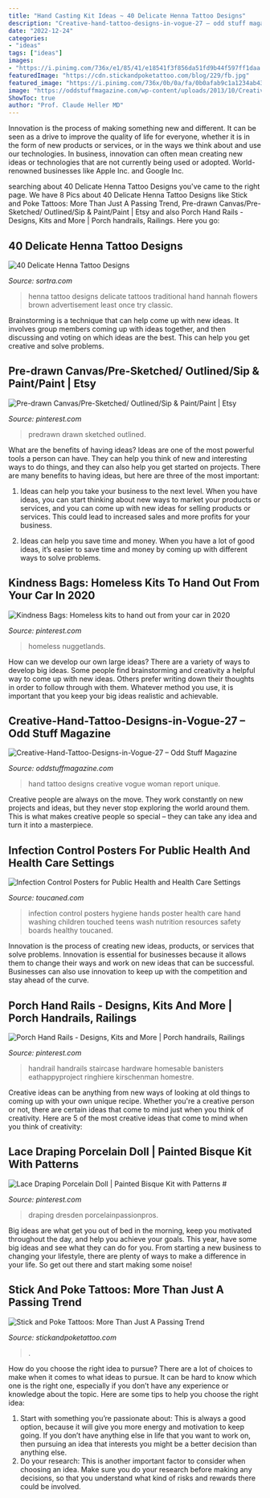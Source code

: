 ```yaml
---
title: "Hand Casting Kit Ideas ~ 40 Delicate Henna Tattoo Designs"
description: "Creative-hand-tattoo-designs-in-vogue-27 – odd stuff magazine"
date: "2022-12-24"
categories:
- "ideas"
tags: ["ideas"]
images:
- "https://i.pinimg.com/736x/e1/85/41/e18541f3f856da51fd9b44f597ff1daa.jpg"
featuredImage: "https://cdn.stickandpoketattoo.com/blog/229/fb.jpg"
featured_image: "https://i.pinimg.com/736x/0b/0a/fa/0b0afab9c1a1234ab4354debbafb4685.jpg"
image: "https://oddstuffmagazine.com/wp-content/uploads/2013/10/Creative-Hand-Tattoo-Designs-in-Vogue-27.jpg"
ShowToc: true
author: "Prof. Claude Heller MD"
---
```



Innovation is the process of making something new and different. It can be seen as a drive to improve the quality of life for everyone, whether it is in the form of new products or services, or in the ways we think about and use our technologies. In business, innovation can often mean creating new ideas or technologies that are not currently being used or adopted. World-renowned businesses like Apple Inc. and Google Inc.

	

		
searching about 40 Delicate Henna Tattoo Designs you've came to the right page. We have 8 Pics about 40 Delicate Henna Tattoo Designs like Stick and Poke Tattoos: More Than Just A Passing Trend, Pre-drawn Canvas/Pre-Sketched/ Outlined/Sip &amp; Paint/Paint | Etsy and also Porch Hand Rails - Designs, Kits and More | Porch handrails, Railings. Here you go:
		
    
## 40 Delicate Henna Tattoo Designs

<img loading=lazy src="https://www.sortra.com/wp-content/uploads/2014/10/hand-henna-tattoo-designs04.jpg" onerror="this.onerror=null;this.src='https://tse1.mm.bing.net/th?id=OIP.BSF5AhDAfS_tusf9nO76_wHaJ4&amp;pid=15.1';" alt="40 Delicate Henna Tattoo Designs">

_Source: sortra.com_

>henna tattoo designs delicate tattoos traditional hand hannah flowers brown advertisement least once try classic. 

	

Brainstorming is a technique that can help come up with new ideas. It involves group members coming up with ideas together, and then discussing and voting on which ideas are the best. This can help you get creative and solve problems.

    
## Pre-drawn Canvas/Pre-Sketched/ Outlined/Sip &amp; Paint/Paint | Etsy

<img loading=lazy src="https://i.pinimg.com/736x/0b/0a/fa/0b0afab9c1a1234ab4354debbafb4685.jpg" onerror="this.onerror=null;this.src='https://tse4.mm.bing.net/th?id=OIP.teyhpbEWRIHZZgQL8cbqZgHaHa&amp;pid=15.1';" alt="Pre-drawn Canvas/Pre-Sketched/ Outlined/Sip &amp; Paint/Paint | Etsy">

_Source: pinterest.com_

>predrawn drawn sketched outlined. 

	

What are the benefits of having ideas?
Ideas are one of the most powerful tools a person can have. They can help you think of new and interesting ways to do things, and they can also help you get started on projects. There are many benefits to having ideas, but here are three of the most important: 
1. Ideas can help you take your business to the next level. When you have ideas, you can start thinking about new ways to market your products or services, and you can come up with new ideas for selling products or services. This could lead to increased sales and more profits for your business. 

2. Ideas can help you save time and money. When you have a lot of good ideas, it’s easier to save time and money by coming up with different ways to solve problems.

    
## Kindness Bags: Homeless Kits To Hand Out From Your Car In 2020

<img loading=lazy src="https://i.pinimg.com/736x/5f/5e/ce/5f5eced685b598f8f85a02674844ed26.jpg" onerror="this.onerror=null;this.src='https://tse2.mm.bing.net/th?id=OIP.-Q7eLFQKdibJnrxks82uLAHaFj&amp;pid=15.1';" alt="Kindness Bags: Homeless kits to hand out from your car in 2020">

_Source: pinterest.com_

>homeless nuggetlands. 

	

How can we develop our own large ideas?
There are a variety of ways to develop big ideas. Some people find brainstorming and creativity a helpful way to come up with new ideas. Others prefer writing down their thoughts in order to follow through with them. Whatever method you use, it is important that you keep your big ideas realistic and achievable.

    
## Creative-Hand-Tattoo-Designs-in-Vogue-27 – Odd Stuff Magazine

<img loading=lazy src="https://oddstuffmagazine.com/wp-content/uploads/2013/10/Creative-Hand-Tattoo-Designs-in-Vogue-27.jpg" onerror="this.onerror=null;this.src='https://tse3.mm.bing.net/th?id=OIP.ICZAForOCsRER1EMZaiyeQHaLG&amp;pid=15.1';" alt="Creative-Hand-Tattoo-Designs-in-Vogue-27 – Odd Stuff Magazine">

_Source: oddstuffmagazine.com_

>hand tattoo designs creative vogue woman report unique. 

	

Creative people are always on the move. They work constantly on new projects and ideas, but they never stop exploring the world around them. This is what makes creative people so special – they can take any idea and turn it into a masterpiece.

    
## Infection Control Posters For Public Health And Health Care Settings

<img loading=lazy src="https://www.toucaned.com/infectioncontrol/infection-control-hygiene-posters/images/whathaveyoutouchedclinic-large.jpg" onerror="this.onerror=null;this.src='https://tse2.mm.bing.net/th?id=OIP.GXksRyvLiPGbzH191AGPXwHaLc&amp;pid=15.1';" alt="Infection Control Posters for Public Health and Health Care Settings">

_Source: toucaned.com_

>infection control posters hygiene hands poster health care hand washing children touched teens wash nutrition resources safety boards healthy toucaned. 

	

Innovation is the process of creating new ideas, products, or services that solve problems. Innovation is essential for businesses because it allows them to change their ways and work on new ideas that can be successful. Businesses can also use innovation to keep up with the competition and stay ahead of the curve.

    
## Porch Hand Rails - Designs, Kits And More | Porch Handrails, Railings

<img loading=lazy src="https://i.pinimg.com/736x/e1/85/41/e18541f3f856da51fd9b44f597ff1daa.jpg" onerror="this.onerror=null;this.src='https://tse4.mm.bing.net/th?id=OIP.Qi-uZi6fchh7w3nxFgri1wHaJ3&amp;pid=15.1';" alt="Porch Hand Rails - Designs, Kits and More | Porch handrails, Railings">

_Source: pinterest.com_

>handrail handrails staircase hardware homesable banisters eathappyproject ringhiere kirschenman homestre. 

	

Creative ideas can be anything from new ways of looking at old things to coming up with your own unique recipe. Whether you're a creative person or not, there are certain ideas that come to mind just when you think of creativity. Here are 5 of the most creative ideas that come to mind when you think of creativity: 

    
## Lace Draping Porcelain Doll | Painted Bisque Kit With Patterns #

<img loading=lazy src="https://i.pinimg.com/736x/92/7c/05/927c05cd450bb3a35bb4f468e6546c6e.jpg" onerror="this.onerror=null;this.src='https://tse3.mm.bing.net/th?id=OIP.aYPhoz2rKV17pRNTwfugLgHaKE&amp;pid=15.1';" alt="Lace Draping Porcelain Doll | Painted Bisque Kit with Patterns #">

_Source: pinterest.com_

>draping dresden porcelainpassionpros. 

	

Big ideas are what get you out of bed in the morning, keep you motivated throughout the day, and help you achieve your goals. This year, have some big ideas and see what they can do for you. From starting a new business to changing your lifestyle, there are plenty of ways to make a difference in your life. So get out there and start making some noise!

    
## Stick And Poke Tattoos: More Than Just A Passing Trend

<img loading=lazy src="https://cdn.stickandpoketattoo.com/blog/229/fb.jpg" onerror="this.onerror=null;this.src='https://tse3.mm.bing.net/th?id=OIP.Vurvl23qc8rZWEpa6FBeeQHaD4&amp;pid=15.1';" alt="Stick and Poke Tattoos: More Than Just A Passing Trend">

_Source: stickandpoketattoo.com_

>. 

	

How do you choose the right idea to pursue?
There are a lot of choices to make when it comes to what ideas to pursue. It can be hard to know which one is the right one, especially if you don’t have any experience or knowledge about the topic. Here are some tips to help you choose the right idea: 
1. Start with something you’re passionate about: This is always a good option, because it will give you more energy and motivation to keep going. If you don’t have anything else in life that you want to work on, then pursuing an idea that interests you might be a better decision than anything else. 
2. Do your research: This is another important factor to consider when choosing an idea. Make sure you do your research before making any decisions, so that you understand what kind of risks and rewards there could be involved. 

